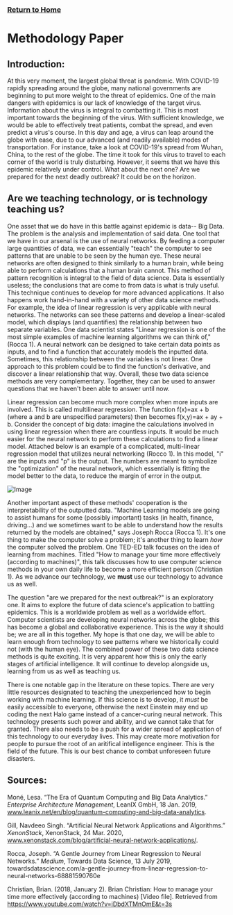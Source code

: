 ### [Return to Home](https://chase4eck.github.io/workshop-/)


# Methodology Paper

## Introduction:

At this very moment, the largest global threat is pandemic. With COVID-19 rapidly spreading around the globe, many national governments are beginning to put more weight to the threat of epidemics. One of the main dangers with epidemics is our lack of knowledge of the target virus. Information about the virus is integral to combatting it. This is most important towards the beginning of the virus. With sufficient knowledge, we would be able to effectively treat patients, combat the spread, and even predict a virus's course. In this day and age, a virus can leap around the globe with ease, due to our advanced (and readily available) modes of transportation. For instance, take a look at COVID-19's spread from Wuhan, China, to the rest of the globe. The time it took for this virus to travel to each corner of the world is truly disturbing. However, it seems that we have this epidemic relatively under control. What about the next one? Are we prepared for the next deadly outbreak? It could be on the horizon.



## Are we teaching technology, or is technology teaching us?

One asset that we do have in this battle against epidemic is data-- Big Data. The problem is the analysis and implementation of said data. One tool that we have in our arsenal is the use of neural networks. By feeding a computer large quantities of data, we can essentially "teach" the computer to see patterns that are unable to be seen by the human eye. These neural networks are often designed to think similarly to a human brain, while being able to perform calculations that a human brain cannot. This method of pattern recognition is integral to the field of data science. Data is essentially useless; the conclusions that are come to from data is what is truly useful. This technique continues to develop for more advanced applications. It also happens work hand-in-hand with a variety of other data science methods. For example, the idea of linear regression is very applicable with neural networks. The networks can see these patterns and develop a linear-scaled model, which displays (and quantifies) the relationship between two separate variables. One data scientist states "Linear regression is one of the most simple examples of machine learning algorithms we can think of," (Rocca 1). A neural network can be designed to take certain data points as inputs, and to find a function that accurately models the inputted data. Sometimes, this relationship between the variables is not linear. One approach to this problem could be to find the function's derivative, and discover a linear relationship that way. Overall, these two data science methods are very complementary. Together, they can be used to answer questions that we haven't been able to answer until now.

Linear regression can become much more complex when more inputs are involved. This is called multilinear regression. The function f(x)=ax + b (where a and b are unspecified parameters) then becomes f(x,y)=ax + ay + b. Consider the concept of big data: imagine the calculations involved in using linear regression when there are countless inputs. It would be much easier for the neural network to perform these calculations to find a linear model. Attached below is an example of a complicated, multi-linear regression model that utilizes neural networking (Rocco 1). In this model, "i" are the inputs and "p" is the output. The numbers are meant to symbolize the "optimization" of the neural network, which essentially is fitting the model better to the data, to reduce the margin of error in the output.

![Image](https://user-images.githubusercontent.com/60234990/79696967-f0aa3280-824d-11ea-873b-1d4144afecc2.png)

Another important aspect of these methods' cooperation is the interpretability of the outputted data. "Machine Learning models are going to assist humans for some (possibly important) tasks (in health, finance, driving…) and we sometimes want to be able to understand how the results returned by the models are obtained," says Joseph Rocca (Rocca 1). It's one thing to make the computer solve a problem; it's another thing to learn *how* the computer solved the problem. One TED-ED talk focuses on the idea of learning from machines. Titled "How to manage your time more effectively (according to machines)", this talk discusses how to use computer science methods in your own daily life to become a more efficient person (Christian 1). As we advance our technology, we **must** use our technology to advance us as well.

The question "are we prepared for the next outbreak?" is an exploratory one. It aims to explore the future of data science's application to battling epidemics. This is a worldwide problem as well as a worldwide effort. Computer scientists are developing neural networks across the globe; this has become a global and collaborative experience. This is the way it should be; we are all in this together. My hope is that one day, we will be able to learn enough from technology to see patterns where we historically could not (with the human eye). The combined power of these two data science methods is quite exciting. It is very apparent how this is only the early stages of artificial intelligence. It will continue to develop alongside us, learning from us as well as teaching us.

There is one notable gap in the literature on these topics. There are very little resources designated to teaching the unexperienced how to begin working with machine learning. If this science is to develop, it *must* be easily accessible to everyone, otherwise the next Einstein may end up coding the next Halo game instead of a cancer-curing neural network. This technology presents such power and ability, and we cannot take that for granted. There also needs to be a push for a wider spread of application of this technology to our everyday lives. This may create more motivation for people to pursue the root of an aritifical intelligence engineer. This is the field of the future. This is our best chance to combat unforeseen future disasters.





## Sources:

Moné, Lesa. “The Era of Quantum Computing and Big Data Analytics.” *Enterprise Architecture Management*, LeanIX GmbH, 18 Jan. 2019, www.leanix.net/en/blog/quantum-computing-and-big-data-analytics.

Gill, Navdeeo Singh. “Artificial Neural Network Applications and Algorithms.” *XenonStack*, XenonStack, 24 Mar. 2020, www.xenonstack.com/blog/artificial-neural-network-applications/.

Rocca, Joseph. “A Gentle Journey from Linear Regression to Neural Networks.” *Medium*, Towards Data Science, 13 July 2019, towardsdatascience.com/a-gentle-journey-from-linear-regression-to-neural-networks-68881590760e

Christian, Brian. (2018, January 2). Brian Christian: How to manage your time more effectively (according to machines) [Video file]. Retrieved from https://www.youtube.com/watch?v=iDbdXTMnOmE&t=3s
